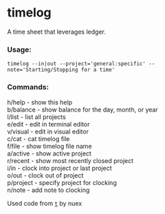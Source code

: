 # timelog
A time sheet that leverages ledger.

### Usage:
`timelog --in|out --project='general:specific' --note='Starting/Stopping for a time'`

### Commands:

h/help    - show this help  
b/balance - show balance for the day, month, or year  
l/list    - list all projects  
e/edit    - edit in terminal editor  
v/visual  - edit in visual editor  
c/cat     - cat timelog file  
f/file    - show timelog file name  
a/active  - show active project  
r/recent  - show most recently closed project  
i/in      - clock into project or last project  
o/out     - clock out of project  
p/project - specify project for clocking  
n/note    - add note to clocking  

Used code from [`t`](https://github.com/nuex/t) by nuex
